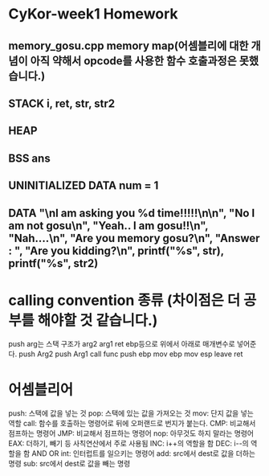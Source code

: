 CyKor-week1 Homework
===========
memory_gosu.cpp memory map(어셈블리에 대한 개념이 아직 약해서 opcode를 사용한 함수 호출과정은 못했습니다.)
------------------------------

STACK 
i, ret, str, str2
------------------
HEAP
-------------------
BSS
ans
----
UNINITIALIZED DATA
num = 1
---------------------
DATA
"\nI am asking you %d time!!!!!\n\n", "No I am not gosu\n", "Yeah.. I am gosu!!\n", "Nah....\n",  "Are you memory gosu?\n",  "Answer : ", "Are you kidding?\n", printf("%s", str),
		printf("%s", str2)
-------------------------------------------------------------------------------------------------------------------------------------------------------------
# calling convention 종류 (차이점은 더 공부를 해야할 것 같습니다.)
push arg는 스택 구조가 arg2 arg1 ret ebp등으로 위에서 아래로 매개변수로 넣어준다.
push Arg2
push Arg1
call func
push ebp
mov ebp
mov esp
leave
ret
# 어셈블리어 
push: 스택에 값을 넣는 것
pop: 스택에 있는 값을 가져오는 것
mov: 단지 값을 넣는 역할
call: 함수를 호출하는 명령어로 뒤에 오퍼랜드로 번지가 붙는다.
CMP: 비교해서 점프하는 명령어
JMP: 비교해서 점프하는 명령어
nop: 아무것도 하지 말라는 명령어
EAX: 더하기, 빼기 등 사칙연산에서 주로 사용됨
INC: i++의 역할을 함
DEC: i--의 역할을 함
AND
OR
int: 인터럽트를 일으키는 명령어
add: src에서 dest로 값을 더하는 명령
sub: src에서 dest로 값을 빼는 명령














